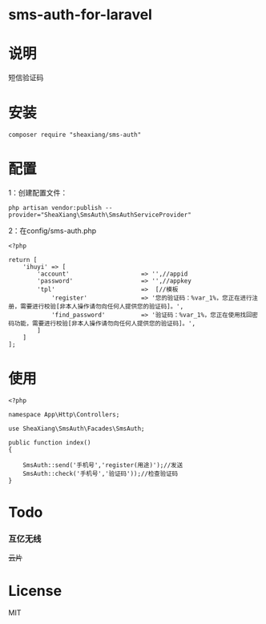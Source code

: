 # sms-auth-for-laravel

# 说明

短信验证码


# 安装

	composer require "sheaxiang/sms-auth"

# 配置

1：创建配置文件：

	php artisan vendor:publish --provider="SheaXiang\SmsAuth\SmsAuthServiceProvider"
	
2：在config/sms-auth.php

	<?php
	
	return [
	    'ihuyi' => [
	        'account'                    => '',//appid
	        'password'                   => '',//appkey
	        'tpl'                        =>  [//模板
	            'register'               => '您的验证码：%var_1%，您正在进行注册，需要进行校验[非本人操作请勿向任何人提供您的验证码]。',
	            'find_password'          => '验证码：%var_1%，您正在使用找回密码功能，需要进行校验[非本人操作请勿向任何人提供您的验证码]。',
	        ]
	    ]
	];

# 使用

	<?php
	
	namespace App\Http\Controllers;

	use SheaXiang\SmsAuth\Facades\SmsAuth;
	
	public function index()
    {
    
        SmsAuth::send('手机号','register(用途)');//发送
	    SmsAuth::check('手机号','验证码'));//检查验证码
    }

# Todo


### 互亿无线

<del>云片</del>

# License

MIT
